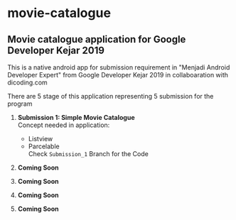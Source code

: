 # movie-catalogue
## Movie catalogue application for Google Developer Kejar 2019 

This is a native android app for submission requirement in "Menjadi Android Developer Expert" from Google Developer Kejar 2019 in collaboaration with dicoding.com

There are 5 stage of this application representing 5 submission for the program 

1.  **Submission 1: Simple Movie Catalogue**
    </br> Concept needed in application:
    - Listview
    - Parcelable
   </br>Check `Submission_1` Branch for the Code
  
2. **Coming Soon**
3. **Coming Soon**
4. **Coming Soon**
5. **Coming Soon**
